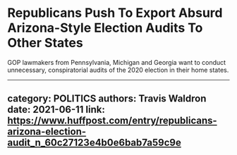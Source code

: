 # Republicans Push To Export Absurd Arizona-Style Election Audits To Other States

GOP lawmakers from Pennsylvania, Michigan and Georgia want to conduct unnecessary, conspiratorial audits of the 2020 election in their home states.

---
category: POLITICS
authors: Travis Waldron
date: 2021-06-11
link: https://www.huffpost.com/entry/republicans-arizona-election-audit_n_60c27123e4b0e6bab7a59c9e
---
